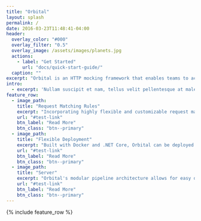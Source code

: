 ```yaml
---
title: "Orbital"
layout: splash
permalink: /
date: 2016-03-23T11:48:41-04:00
header:
  overlay_color: "#000"
  overlay_filter: "0.5"
  overlay_image: /assets/images/planets.jpg
  actions:
    - label: "Get Started"
      url: "docs/quick-start-guide/"
  caption: ""
excerpt: "Orbital is an HTTP mocking framework that enables teams to achieve rapid software development and testing"
intro:
  - excerpt: 'Nullam suscipit et nam, tellus velit pellentesque at malesuada, enim eaque. Quis nulla, netus tempor in diam gravida tincidunt, *proin faucibus* voluptate felis id sollicitudin. Centered with `type="center"`'
feature_row:
  - image_path:
    title: "Request Matching Rules"
    excerpt: "Incorporating highly flexible and customizable request matching rules, virtually any kind of request can be matched"
    url: "#test-link"
    btn_label: "Read More"
    btn_class: "btn--primary"
  - image_path:
    title: "Flexible Deployment"
    excerpt: "Built with Docker and .NET Core, Orbital can be deployed anywhere Docker is supported, including Windows, Linux, and macOS"
    url: "#test-link"
    btn_label: "Read More"
    btn_class: "btn--primary"
  - image_path:
    title: "Server"
    excerpt: "Orbital's modular pipeline architecture allows for easy development, request matching, and debugging"
    url: "#test-link"
    btn_label: "Read More"
    btn_class: "btn--primary"
---
```


{% include feature_row %}
